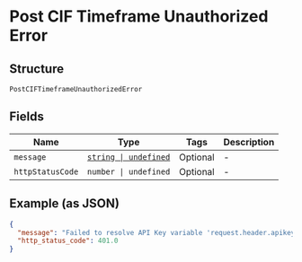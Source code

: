 
# Post CIF Timeframe Unauthorized Error

## Structure

`PostCIFTimeframeUnauthorizedError`

## Fields

| Name | Type | Tags | Description |
|  --- | --- | --- | --- |
| `message` | [`string \| undefined`](../../doc/models/string-enum.md) | Optional | - |
| `httpStatusCode` | `number \| undefined` | Optional | - |

## Example (as JSON)

```json
{
  "message": "Failed to resolve API Key variable 'request.header.apikey'",
  "http_status_code": 401.0
}
```

